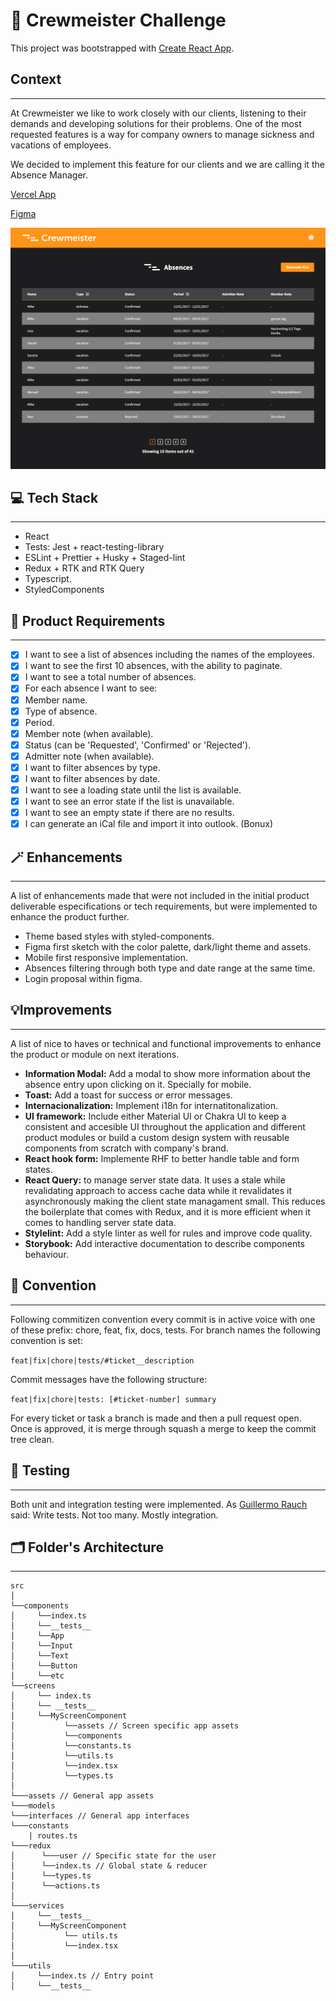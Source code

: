 # 🚀 Crewmeister Challenge

This project was bootstrapped with [Create React App](https://github.com/facebook/create-react-app).

## Context

---

At Crewmeister we like to work closely with our clients, listening to their demands and developing solutions for their problems. One of the most requested features is a way for company owners to manage sickness and vacations of employees.

We decided to implement this feature for our clients and we are calling it the Absence Manager.

[Vercel App](https://absences-manager.vercel.app/)

[Figma](https://www.figma.com/file/e12FJ7IR6PnNfJ2nkL6xD3/Crew?node-id=0%3A1)

<img src="./app.png" width="800" title="crewmeister">

## 💻 Tech Stack

---

- React
- Tests: Jest + react-testing-library
- ESLint + Prettier + Husky + Staged-lint
- Redux + RTK and RTK Query
- Typescript.
- StyledComponents

## 📝 Product Requirements

---

- [x] I want to see a list of absences including the names of the employees.
- [x] I want to see the first 10 absences, with the ability to paginate.
- [x] I want to see a total number of absences.
- [x] For each absence I want to see:
- [x] Member name.
- [x] Type of absence.
- [x] Period.
- [x] Member note (when available).
- [x] Status (can be 'Requested', 'Confirmed' or 'Rejected').
- [x] Admitter note (when available).
- [x] I want to filter absences by type.
- [x] I want to filter absences by date.
- [x] I want to see a loading state until the list is available.
- [x] I want to see an error state if the list is unavailable.
- [x] I want to see an empty state if there are no results.
- [x] I can generate an iCal file and import it into outlook. (Bonux)

## 🪄 Enhancements

---

A list of enhancements made that were not included in the initial product deliverable especifications or tech requirements, but were implemented to enhance the product further.

- Theme based styles with styled-components.
- Figma first sketch with the color palette, dark/light theme and assets.
- Mobile first responsive implementation.
- Absences filtering through both type and date range at the same time.
- Login proposal within figma.

## 💡Improvements

---

A list of nice to haves or technical and functional improvements to enhance the product or module on next iterations.

- **Information Modal:** Add a modal to show more information about the absence entry upon clicking on it. Specially for mobile.
- **Toast:** Add a toast for success or error messages.
- **Internacionalization:** Implement i18n for internatitonalization.
- **UI framework:** Include either Material UI or Chakra UI to keep a consistent and accesible UI throughout the application and different product modules or build a custom design system with reusable components from scratch with company's brand.
- **React hook form:** Implemente RHF to better handle table and form states.
- **React Query:** to manage server state data. It uses a stale while revalidating approach to access cache data while it revalidates it asynchronously making the client state managament small. This reduces the boilerplate that comes with Redux, and it is more efficient when it comes to handling server state data.
- **Stylelint:** Add a style linter as well for rules and improve code quality.
- **Storybook:** Add interactive documentation to describe components behaviour.

## 💬 Convention

---

Following commitizen convention every commit is in active voice with one of these prefix: chore, feat, fix, docs, tests. For branch names the following convention is set:

`feat|fix|chore|tests/#ticket__description`

Commit messages have the following structure:

`feat|fix|chore|tests: [#ticket-number] summary`

For every ticket or task a branch is made and then a pull request open. Once is approved, it is merge through squash a merge to keep the commit tree clean.

## 🧪 Testing

---

Both unit and integration testing were implemented. As [Guillermo Rauch](https://twitter.com/rauchg/status/807626710350839808?s=20&t=A520xO44xTM0Fone8dzdmQ) said: Write tests. Not too many. Mostly integration.

## 🗂 Folder's Architecture

---

```
src
│
└──components
│     └──index.ts
│     └──__tests__
│     └──App
│     └──Input
│     └──Text
│     └──Button
│     └──etc
└──screens
│     └── index.ts
│     └── __tests__
│     └──MyScreenComponent
│           └──assets // Screen specific app assets
│           └──components
│           └──constants.ts
│           └──utils.ts
│           └──index.tsx
│           └──types.ts
│
└───assets // General app assets
└───models
└───interfaces // General app interfaces
└───constants
    | routes.ts
└───redux
│      └───user // Specific state for the user
│      └──index.ts // Global state & reducer
│      └──types.ts
│      └──actions.ts
│
└───services
│     └──__tests__
│     └──MyScreenComponent
│           └── utils.ts
│           └──index.tsx
│
└───utils
│     └──index.ts // Entry point
│     └──__tests__
```
